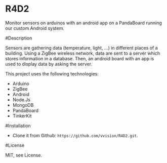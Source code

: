 R4D2
====

Monitor sensors on arduinos with an android app on a PandaBoard running our custom Android system.

#Description

Sensors are gathering data (temperature, light, ...) in different places of a building. Using a ZigBee wireless network, data are sent to a server which stores information in a database. Then, an android board with an app is used to display data by asking the server.

This project uses the following technologies:
* Arduino
* ZigBee
* Android
* Node.Js
* MongoDB
* PandaBoard
* TinkerKit

#Installation

* Clone it from Github: `https://github.com/vvision/R4D2.git`.


#License

MIT, see License.
